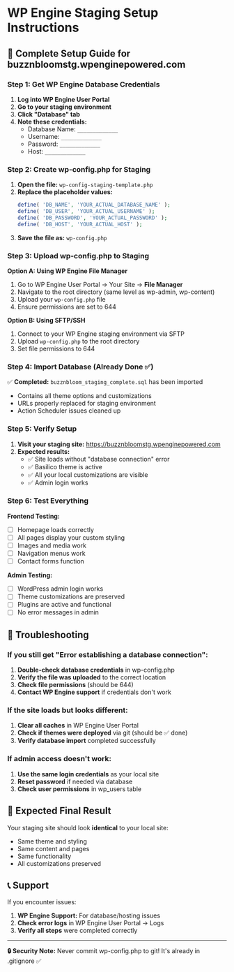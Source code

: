 # WP Engine Staging Setup Instructions

## 🚀 Complete Setup Guide for buzznbloomstg.wpenginepowered.com

### Step 1: Get WP Engine Database Credentials

1. **Log into WP Engine User Portal**
2. **Go to your staging environment**
3. **Click "Database" tab**
4. **Note these credentials:**
   - Database Name: `_____________`
   - Username: `_____________`
   - Password: `_____________`
   - Host: `_____________`

### Step 2: Create wp-config.php for Staging

1. **Open the file:** `wp-config-staging-template.php`
2. **Replace the placeholder values:**
   ```php
   define( 'DB_NAME', 'YOUR_ACTUAL_DATABASE_NAME' );
   define( 'DB_USER', 'YOUR_ACTUAL_USERNAME' );
   define( 'DB_PASSWORD', 'YOUR_ACTUAL_PASSWORD' );
   define( 'DB_HOST', 'YOUR_ACTUAL_HOST' );
   ```
3. **Save the file as:** `wp-config.php`

### Step 3: Upload wp-config.php to Staging

**Option A: Using WP Engine File Manager**
1. Go to WP Engine User Portal → Your Site → **File Manager**
2. Navigate to the root directory (same level as wp-admin, wp-content)
3. Upload your `wp-config.php` file
4. Ensure permissions are set to 644

**Option B: Using SFTP/SSH**
1. Connect to your WP Engine staging environment via SFTP
2. Upload `wp-config.php` to the root directory
3. Set file permissions to 644

### Step 4: Import Database (Already Done ✅)

✅ **Completed:** `buzznbloom_staging_complete.sql` has been imported
- Contains all theme options and customizations
- URLs properly replaced for staging environment
- Action Scheduler issues cleaned up

### Step 5: Verify Setup

1. **Visit your staging site:** https://buzznbloomstg.wpenginepowered.com
2. **Expected results:**
   - ✅ Site loads without "database connection" error
   - ✅ Basilico theme is active
   - ✅ All your local customizations are visible
   - ✅ Admin login works

### Step 6: Test Everything

**Frontend Testing:**
- [ ] Homepage loads correctly
- [ ] All pages display your custom styling
- [ ] Images and media work
- [ ] Navigation menus work
- [ ] Contact forms function

**Admin Testing:**
- [ ] WordPress admin login works
- [ ] Theme customizations are preserved
- [ ] Plugins are active and functional
- [ ] No error messages in admin

## 🔧 Troubleshooting

### If you still get "Error establishing a database connection":

1. **Double-check database credentials** in wp-config.php
2. **Verify the file was uploaded** to the correct location
3. **Check file permissions** (should be 644)
4. **Contact WP Engine support** if credentials don't work

### If the site loads but looks different:

1. **Clear all caches** in WP Engine User Portal
2. **Check if themes were deployed** via git (should be ✅ done)
3. **Verify database import** completed successfully

### If admin access doesn't work:

1. **Use the same login credentials** as your local site
2. **Reset password** if needed via database
3. **Check user permissions** in wp_users table

## 🎯 Expected Final Result

Your staging site should look **identical** to your local site:
- Same theme and styling
- Same content and pages  
- Same functionality
- All customizations preserved

## 📞 Support

If you encounter issues:
1. **WP Engine Support:** For database/hosting issues
2. **Check error logs** in WP Engine User Portal → Logs
3. **Verify all steps** were completed correctly

---

**🔒 Security Note:** Never commit wp-config.php to git! It's already in .gitignore ✅